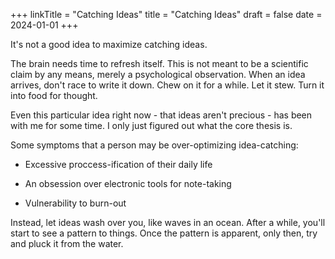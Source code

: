 +++
linkTitle = "Catching Ideas"
title = "Catching Ideas"
draft = false
date = 2024-01-01
+++

It's not a good idea to maximize catching ideas.

The brain needs time to refresh itself. This is not meant to be a scientific claim by any means, merely a psychological observation. When an idea arrives, don't race to write it down. Chew on it for a while. Let it stew. Turn it into food for thought.

Even this particular idea right now - that ideas aren't precious - has been with me for some time. I only just figured out what the core thesis is.

Some symptoms that a person may be over-optimizing idea-catching:

- Excessive proccess-ification of their daily life

- An obsession over electronic tools for note-taking

- Vulnerability to burn-out

Instead, let ideas wash over you, like waves in an ocean. After a while, you'll start to see a pattern to things. Once the pattern is apparent, only then, try and pluck it from the water.
